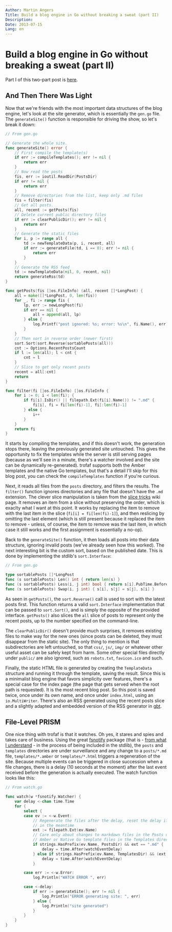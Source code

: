 ```yaml
---
Author: Martin Angers
Title: Build a blog engine in Go without breaking a sweat (part II)
Description: 
Date: 2013-07-15
Lang: en
---
```


# Build a blog engine in Go without breaking a sweat (part II)

Part I of this two-part post is [here][1].

## And Then There Was Light

Now that we're friends with the most important data structures of the blog engine, let's look at the site generator, which is essentially the `gen.go` file. The `generateSite()` function is responsible for driving the show, so let's break it down:

``` go
// From gen.go

// Generate the whole site.
func generateSite() error {
	// First compile the template(s)
	if err := compileTemplates(); err != nil {
		return err
	}
	// Now read the posts
	fis, err := ioutil.ReadDir(PostsDir)
	if err != nil {
		return err
	}
	// Remove directories from the list, keep only .md files
	fis = filter(fis)
	// Get all posts.
	all, recent := getPosts(fis)
	// Delete current public directory files
	if err := clearPublicDir(); err != nil {
		return err
	}
	// Generate the static files
	for i, p := range all {
		td := newTemplateData(p, i, recent, all)
		if err := generateFile(td, i == 0); err != nil {
			return err
		}
	}
	// Generate the RSS feed
	td := newTemplateData(nil, 0, recent, nil)
	return generateRss(td)
}

func getPosts(fis []os.FileInfo) (all, recent []*LongPost) {
	all = make([]*LongPost, 0, len(fis))
	for _, fi := range fis {
		lp, err := newLongPost(fi)
		if err == nil {
			all = append(all, lp)
		} else {
			log.Printf("post ignored: %s; error: %s\n", fi.Name(), err)
		}
	}
	// Then sort in reverse order (newer first)
	sort.Sort(sort.Reverse(sortablePosts(all)))
	cnt := Options.RecentPostsCount
	if l := len(all); l < cnt {
		cnt = l
	}
	// Slice to get only recent posts
	recent = all[:cnt]
	return
}

func filter(fi []os.FileInfo) []os.FileInfo {
	for i := 0; i < len(fi); {
		if fi[i].IsDir() || filepath.Ext(fi[i].Name()) != ".md" {
			fi[i], fi = fi[len(fi)-1], fi[:len(fi)-1]
		} else {
			i++
		}
	}
	return fi
}
```

It starts by compiling the templates, and if this doesn't work, the generation stops there, leaving the previously generated site untouched. This gives the opportunity to fix the templates while the server is still serving pages (because as we'll see in a minute, there's a watcher involved and the site can be dynamically re-generated). trofaf supports both the Amber templates and the native Go templates, but that's a detail I'll skip for this blog post, you can check the `compileTemplates` function if you're curious.

Next, it reads all files from the `posts` directory, and filters the results. The `filter()` function ignores directories and any file that doesn't have the `.md` extension. The clever slice manipulation is taken from the [slice tricks][2] wiki page. It removes an item from a slice without preserving the order, which is exaclty what I want at this point. It works by replacing the item to remove with the last item in the slice (`fi[i] = fi[len(fi)-1]`), and then reslicing by omitting the last element (which is still present because it replaced the item to remove - unless, of course, the item to remove was the last item, in which case it still works and the first assignment is essentially a no-op).

Back to the `generateSite()` function, it then loads all posts into their data structure, ignoring invalid posts (we've already seen how this worked). The next interesting bit is the custom sort, based on the published date. This is done by implementing the stdlib's `sort.Interface`:

``` go
// From gen.go

type sortablePosts []*LongPost
func (s sortablePosts) Len() int { return len(s) }
func (s sortablePosts) Less(i, j int) bool { return s[i].PubTime.Before(s[j].PubTime) }
func (s sortablePosts) Swap(i, j int) { s[i], s[j] = s[j], s[i] }
```

As seen in `getPosts()`, the `sort.Reverse()` call is used to sort with the latest posts first. This function returns a valid `sort.Interface` implementation that can be passed to `sort.Sort()`, and is simply the opposite of the provided interface. `getPosts()` also slices the `all` slice of posts to represent only the recent posts, up to the number specified on the command-line.

The `clearPublicDir()` doesn't provide much surprises, it removes existing files to make way for the new ones (since posts can be deleted, they must disappear from the static site). The only thing to mention is that subdirectories are left untouched, so that `css/`, `js/`, `img/` or whatever other useful asset can be safely kept from harm. Some other special files directly under `public/` are also ignored, such as `robots.txt`, `favicon.ico` and such.

Finally, the static HTML file is generated by creating the `TemplateData` structure and running it through the template, saving the result. Since this is a minimalist blog engine that favors simplicity over features, there's a special case for the index page (the page that gets served when the root path is requested). It is the most recent blog post. So this post is saved twice, once under its own name, and once under `index.html`, using an `io.MultiWriter`. There's also an RSS generated using the recent posts slice and a slightly adapted and embedded version of the RSS generator in [gbt][3].

## File-Level PRISM

One nice thing with trofaf is that it watches. Oh yes, it stares and spies and takes care of business. Using the great [fsnotify][4] package (that is - [from what I understand][5] - in the process of being included in the stdlib), the `posts` and `templates` directories are under surveillance and any change to a `posts/*.md` file, `templates/*.amber` or `templates/*.html` triggers a regeneration of the site. Because multiple events can be triggered in close succession when a file changes, there is a delay (10 seconds at the moment) after the last event received before the generation is actually executed. The watch function looks like this:

``` go
// From watch.go

func watch(w *fsnotify.Watcher) {
	var delay <-chan time.Time
	for {
		select {
		case ev := <-w.Event:
			// Regenerate the files after the delay, reset the delay if an event is triggered
			// in the meantime
			ext := filepath.Ext(ev.Name)
			// Care only about changes to markdown files in the Posts directory, or to
			// Amber or Native Go template files in the Templates directory.
			if strings.HasPrefix(ev.Name, PostsDir) && ext == ".md" {
				delay = time.After(watchEventDelay)
			} else if strings.HasPrefix(ev.Name, TemplatesDir) && (ext == ".amber" || ext == ".html") {
				delay = time.After(watchEventDelay)
			}

		case err := <-w.Error:
			log.Println("WATCH ERROR ", err)

		case <-delay:
			if err := generateSite(); err != nil {
				log.Println("ERROR generating site: ", err)
			} else {
				log.Println("site generated")
			}
		}
	}
}
```

[1]: http://0value.com/build-a-blog-engine-in-Go-without-breaking-a-sweat--part-I-
[2]: https://code.google.com/p/go-wiki/wiki/SliceTricks
[3]: https://github.com/krautchan/gbt
[4]: https://github.com/howeyc/fsnotify
[5]: https://code.google.com/p/go/issues/detail?id=4068
